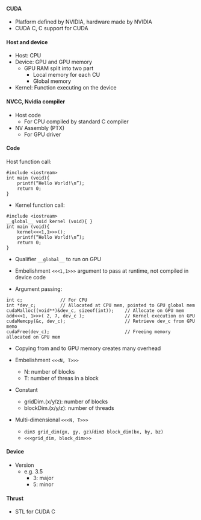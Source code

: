 #### CUDA
* Platform defined by NVIDIA, hardware made by NVIDIA
* CUDA C, C support for CUDA


#### Host and device
* Host: CPU
* Device: GPU and GPU memory
    * GPU RAM split into two part
        * Local memory for each CU
        * Global memory
* Kernel: Function executing on the device

#### NVCC, Nvidia compiler
* Host code
    * For CPU compiled by standard C compiler
* NV Assembly (PTX)
    * For GPU driver


#### Code
Host function call:
```
#include <iostream> 
int main (void){
    printf(“Hello World!\n”); 
    return 0;
}
```

* Kernel function call:
```
#include <iostream> 
__global__ void kernel (void){ } 
int main (void){
    kernel<<<1,1>>>(); 
    printf(“Hello World!\n”); 
    return 0;
}
```
* Qualifier `__global__` to run on GPU
* Embelishment `<<<1,1>>>` argument to pass at runtime, not compiled in device code

* Argument passing:
```
int c;              // For CPU
int *dev_c;         // Allocated at CPU mem, pointed to GPU global mem
cudaMalloc((void**)&dev_c, sizeof(int));    // Allocate on GPU mem
add<<<1, 1>>>( 2, 7, dev_c );               // Kernel execution on GPU
cudaMemcpy(&c, dev_c);                      // Retrieve dev_c from GPU memo
cudaFree(dev_c);                            // Freeing memory allocated on GPU mem
```
* Copying from and to GPU memory creates many overhead


* Embelishment `<<<N, T>>>`
    * N: number of blocks
    * T: number of threas in a block
    
* Constant      
    * gridDim.(x/y/z): number of blocks
    * blockDim.(x/y/z): number of threads
* Multi-dimensional `<<<N, T>>>`
    * `dim3 grid_dim(gx, gy, gz)`/`dim3 block_dim(bx, by, bz)`
    * `<<<grid_dim, block_dim>>>`

#### Device
* Version
    * e.g. 3.5
        * 3: major
        * 5: minor


#### Thrust
* STL for CUDA C